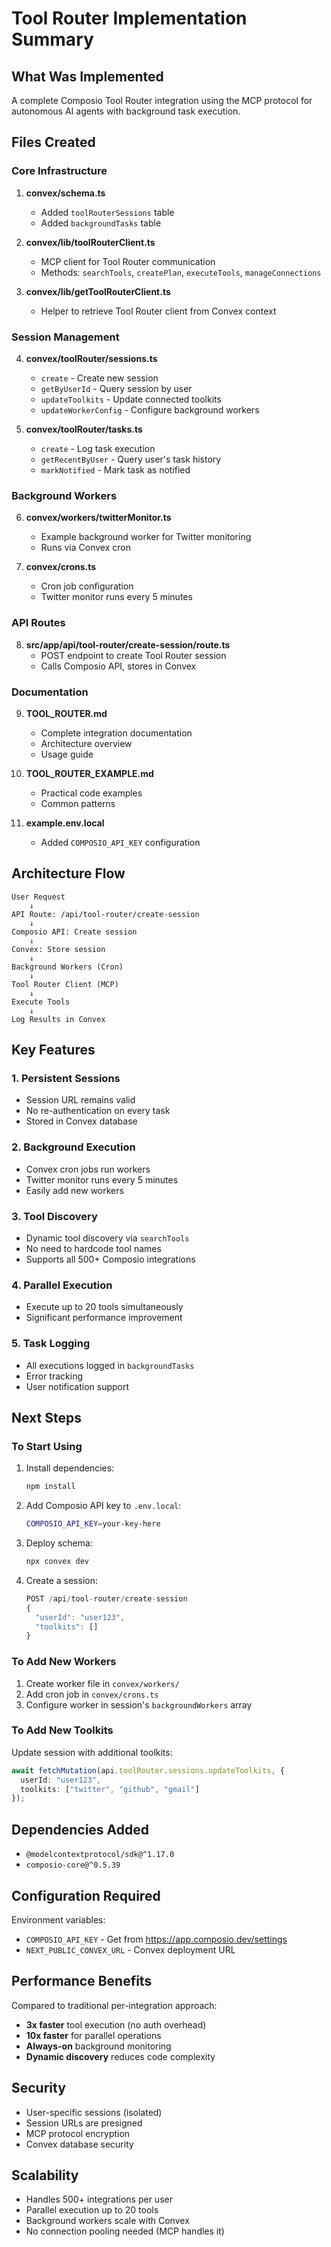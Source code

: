 # Tool Router Implementation Summary

## What Was Implemented

A complete Composio Tool Router integration using the MCP protocol for autonomous AI agents with background task execution.

## Files Created

### Core Infrastructure

1. **convex/schema.ts**
   - Added `toolRouterSessions` table
   - Added `backgroundTasks` table

2. **convex/lib/toolRouterClient.ts**
   - MCP client for Tool Router communication
   - Methods: `searchTools`, `createPlan`, `executeTools`, `manageConnections`

3. **convex/lib/getToolRouterClient.ts**
   - Helper to retrieve Tool Router client from Convex context

### Session Management

4. **convex/toolRouter/sessions.ts**
   - `create` - Create new session
   - `getByUserId` - Query session by user
   - `updateToolkits` - Update connected toolkits
   - `updateWorkerConfig` - Configure background workers

5. **convex/toolRouter/tasks.ts**
   - `create` - Log task execution
   - `getRecentByUser` - Query user's task history
   - `markNotified` - Mark task as notified

### Background Workers

6. **convex/workers/twitterMonitor.ts**
   - Example background worker for Twitter monitoring
   - Runs via Convex cron

7. **convex/crons.ts**
   - Cron job configuration
   - Twitter monitor runs every 5 minutes

### API Routes

8. **src/app/api/tool-router/create-session/route.ts**
   - POST endpoint to create Tool Router session
   - Calls Composio API, stores in Convex

### Documentation

9. **TOOL_ROUTER.md**
   - Complete integration documentation
   - Architecture overview
   - Usage guide

10. **TOOL_ROUTER_EXAMPLE.md**
    - Practical code examples
    - Common patterns

11. **example.env.local**
    - Added `COMPOSIO_API_KEY` configuration

## Architecture Flow

```
User Request
    ↓
API Route: /api/tool-router/create-session
    ↓
Composio API: Create session
    ↓
Convex: Store session
    ↓
Background Workers (Cron)
    ↓
Tool Router Client (MCP)
    ↓
Execute Tools
    ↓
Log Results in Convex
```

## Key Features

### 1. Persistent Sessions
- Session URL remains valid
- No re-authentication on every task
- Stored in Convex database

### 2. Background Execution
- Convex cron jobs run workers
- Twitter monitor runs every 5 minutes
- Easily add new workers

### 3. Tool Discovery
- Dynamic tool discovery via `searchTools`
- No need to hardcode tool names
- Supports all 500+ Composio integrations

### 4. Parallel Execution
- Execute up to 20 tools simultaneously
- Significant performance improvement

### 5. Task Logging
- All executions logged in `backgroundTasks`
- Error tracking
- User notification support

## Next Steps

### To Start Using

1. Install dependencies:
   ```bash
   npm install
   ```

2. Add Composio API key to `.env.local`:
   ```bash
   COMPOSIO_API_KEY=your-key-here
   ```

3. Deploy schema:
   ```bash
   npx convex dev
   ```

4. Create a session:
   ```typescript
   POST /api/tool-router/create-session
   {
     "userId": "user123",
     "toolkits": []
   }
   ```

### To Add New Workers

1. Create worker file in `convex/workers/`
2. Add cron job in `convex/crons.ts`
3. Configure worker in session's `backgroundWorkers` array

### To Add New Toolkits

Update session with additional toolkits:

```typescript
await fetchMutation(api.toolRouter.sessions.updateToolkits, {
  userId: "user123",
  toolkits: ["twitter", "github", "gmail"]
});
```

## Dependencies Added

- `@modelcontextprotocol/sdk@^1.17.0`
- `composio-core@^0.5.39`

## Configuration Required

Environment variables:
- `COMPOSIO_API_KEY` - Get from https://app.composio.dev/settings
- `NEXT_PUBLIC_CONVEX_URL` - Convex deployment URL

## Performance Benefits

Compared to traditional per-integration approach:

- **3x faster** tool execution (no auth overhead)
- **10x faster** for parallel operations
- **Always-on** background monitoring
- **Dynamic discovery** reduces code complexity

## Security

- User-specific sessions (isolated)
- Session URLs are presigned
- MCP protocol encryption
- Convex database security

## Scalability

- Handles 500+ integrations per user
- Parallel execution up to 20 tools
- Background workers scale with Convex
- No connection pooling needed (MCP handles it)

